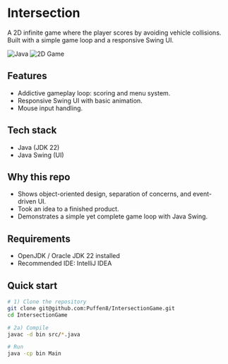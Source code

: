 # Intersection

A 2D infinite game where the player scores by avoiding vehicle collisions.  
Built with a simple game loop and a responsive Swing UI.

![Java](https://img.shields.io/badge/Java-22-blue) ![2D Game](https://img.shields.io/badge/Type-2D%20Game-green)

## Features
- Addictive gameplay loop: scoring and menu system.
- Responsive Swing UI with basic animation.
- Mouse input handling.

## Tech stack
- Java (JDK 22)
- Java Swing (UI)

## Why this repo
- Shows object-oriented design, separation of concerns, and event-driven UI.
- Took an idea to a finished product.
- Demonstrates a simple yet complete game loop with Java Swing.

## Requirements
- OpenJDK / Oracle JDK 22 installed
- Recommended IDE: IntelliJ IDEA

## Quick start

```bash
# 1) Clone the repository
git clone git@github.com:Puffen8/IntersectionGame.git
cd IntersectionGame

# 2a) Compile
javac -d bin src/*.java

# Run
java -cp bin Main
